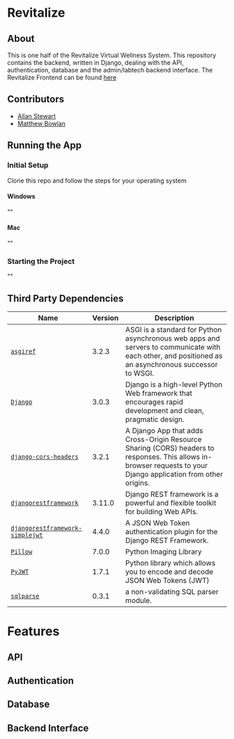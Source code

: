 # Revitalize

## About

This is one half of the Revitalize Virtual Wellness System. This repository contains the backend, written in Django, dealing with the API, authentication, database and the admin/labtech backend interface. The Revitalize Frontend can be found [here](https://github.com/LMSkippy/revitalize-vws-app)

## Contributors

* [Allan Stewart](mailto:astewart@upei.ca)
* [Matthew Bowlan](mailto:mbowlan@upei.ca)

## Running the App

### Initial Setup

Clone this repo and follow the steps for your operating system

#### Windows
""

#### Mac
""

### Starting the Project

""

## Third Party Dependencies

Name | Version | Description
-----|---------|------------
[`asgiref`](https://github.com/django/asgiref) | 3.2.3 | ASGI is a standard for Python asynchronous web apps and servers to communicate with each other, and positioned as an asynchronous successor to WSGI.
[`Django`](https://www.djangoproject.com/) | 3.0.3 | Django is a high-level Python Web framework that encourages rapid development and clean, pragmatic design.
[`django-cors-headers`](https://github.com/adamchainz/django-cors-headers) | 3.2.1 | A Django App that adds Cross-Origin Resource Sharing (CORS) headers to responses. This allows in-browser requests to your Django application from other origins.
[`djangorestframework`](https://www.django-rest-framework.org/) | 3.11.0 | Django REST framework is a powerful and flexible toolkit for building Web APIs.
[`djangorestframework-simplejwt`](https://github.com/SimpleJWT/django-rest-framework-simplejwt) | 4.4.0 | A JSON Web Token authentication plugin for the Django REST Framework.
[`Pillow`](https://pillow.readthedocs.io/en/stable/) | 7.0.0 | Python Imaging Library
[`PyJWT`](https://pyjwt.readthedocs.io/en/latest/) | 1.7.1 | Python library which allows you to encode and decode JSON Web Tokens (JWT)
[`sqlparse`](https://pypi.org/project/sqlparse/) | 0.3.1 | a non-validating SQL parser module.

# Features

## API

## Authentication

## Database

## Backend Interface







